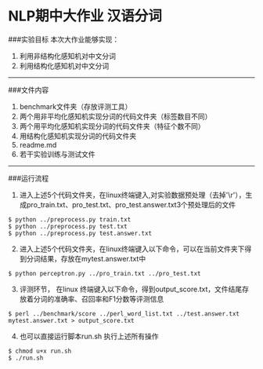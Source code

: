 # NLP期中大作业 汉语分词

###实验目标
本次大作业能够实现：

1. 利用非结构化感知机对中文分词
2. 利用结构化感知机对中文分词

*****************
###文件内容

1. benchmark文件夹（存放评测工具）
2. 两个用非平均化感知机实现分词的代码文件夹（标签数目不同）
3. 两个用平均化感知机实现分词的代码文件夹（特征个数不同）
4. 用结构化感知机实现分词的代码文件夹
5. readme.md
6. 若干实验训练与测试文件

**************
###运行流程
1. 进入上述5个代码文件夹，在linux终端键入,对实验数据预处理（去掉'\r'），生成pro\_train.txt、pro\_test.txt、pro\_test.answer.txt3个预处理后的文件
```
$ python ../preprocess.py train.txt
$ python ../preprocess.py test.txt
$ python ../preprocess.py test.answer.txt
```

2. 进入上述5个代码文件夹，在linux终端键入以下命令，可以在当前文件夹下得到分词结果，存放在mytest.answer.txt中
```
$ python perceptron.py ../pro_train.txt ../pro_test.txt
```

3. 评测环节， 在linux 终端键入以下命令，得到output_score.txt，文件结尾存放着分词的准确率、召回率和F1分数等评测信息
```
$ perl ../benchmark/score ../perl_word_list.txt ../test.answer.txt mytest.answer.txt > output_score.txt
``` 

4. 也可以直接运行脚本run.sh 执行上述所有操作
```
$ chmod u+x run.sh
$ ./run.sh
```
